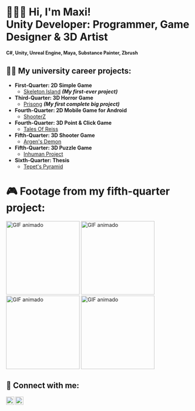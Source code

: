 <h1>🙋🏻‍♂️ Hi, I'm Maxi! <br/><a>Unity Developer:</a> <a>Programmer, Game Designer & 3D Artist</a></h1>
<h2 style="font-size: 0.9em; display: inline;">C#, Unity, Unreal Engine, Maya, Substance Painter, Zbrush</h2>

<h2>👨‍💻 My university career projects:</h2>

- <b>First-Quarter: 2D Simple Game</b>
  - [Skeleton Island](https://github.com/maxicollavo/skeletonisland/tree/main) <b><i>(My first-ever project)</b></i>
- <b>Third-Quarter: 3D Horror Game</b>
  - [Prisong](https://github.com/maxicollavo/unity-prisong) <b><i>(My first complete big project)</b></i>
- <b>Fourth-Quarter: 2D Mobile Game for Android</b>
  - [ShooterZ](https://github.com/maxicollavo/ShooterZ)
- <b>Fourth-Quarter: 3D Point & Click Game</b>
  - [Tales Of Reiss](https://github.com/maxicollavo/TalesOfReiss)
- <b>Fifth-Quarter: 3D Shooter Game</b>
  - [Argen's Demon](https://github.com/maxicollavo/chef/)
- <b>Fifth-Quarter: 3D Puzzle Game</b>
  - [Inhuman Project](https://github.com/maxicollavo/InhumanThesis)
- <b>Sixth-Quarter: Thesis</b>
  - [Tepet's Pyramid](https://github.com/maxicollavo/NewTepet)

<h1>🎮 Footage from my fifth-quarter project:</h1>

<img src="https://media1.giphy.com/media/v1.Y2lkPTc5MGI3NjExcGNhZ3Rlazk3aXBhYzc4aWdqdzQ1MXR5MzBmcTV5dnRob3cxNnhuYyZlcD12MV9pbnRlcm5hbF9naWZfYnlfaWQmY3Q9Zw/MeSigT9aLZH607f3JP/giphy.gif" alt="GIF animado" width="200px"> <img src="https://media3.giphy.com/media/v1.Y2lkPTc5MGI3NjExanV0M2Zjbjlic2ZocWJjMDJwbmw1ajBkaWpjaXV1ZDRyMDU5aWI4ciZlcD12MV9pbnRlcm5hbF9naWZfYnlfaWQmY3Q9Zw/nORScGGOzhbjbRHqr6/giphy.gif" alt="GIF animado" width="200px"> <img src="https://media0.giphy.com/media/v1.Y2lkPTc5MGI3NjExbjBieDkxYXhxejV6aXB3Ym5wNW9pbXNnZjhlamUwcmdodTMxajlqaSZlcD12MV9pbnRlcm5hbF9naWZfYnlfaWQmY3Q9Zw/PaSwThM4jEPDxU23VW/giphy.gif" alt="GIF animado" width="200px"> <img src="https://media3.giphy.com/media/v1.Y2lkPTc5MGI3NjExbGZtNmg4MnR2cWhyNnh1eG52YjMzdHY5c3dmb3Q4OTFibGlhMmNlNSZlcD12MV9pbnRlcm5hbF9naWZfYnlfaWQmY3Q9Zw/72QBACs3nMf1DITgRV/giphy.gif" alt="GIF animado" width="200px">

<h2> 🤳 Connect with me:</h2>

[<img align="left" alt="MaxiCollavo | LinkedIn" width="22px" src="https://cdn.jsdelivr.net/npm/simple-icons@v3/icons/linkedin.svg" />][linkedin]
[<img align="left" alt="MaxiCollavo | Instagram" width="22px" src="https://cdn.jsdelivr.net/npm/simple-icons@v3/icons/instagram.svg" />][instagram]

[instagram]: https://www.instagram.com/maxicollavo
[linkedin]: https://www.linkedin.com/in/maximilianocollavo/
